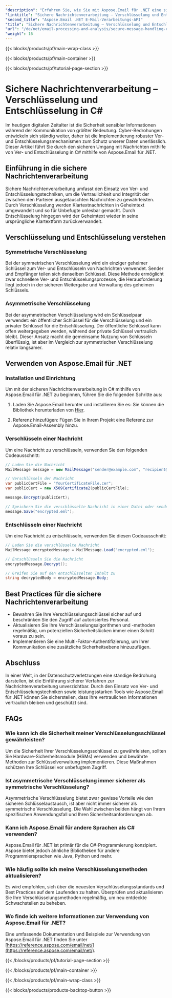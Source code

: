 ```yaml
---
"description": "Erfahren Sie, wie Sie mit Aspose.Email für .NET eine sichere Nachrichtenverarbeitung mit Ver- und Entschlüsselung in C# implementieren. Schützen Sie sensible Daten effektiv."
"linktitle": "Sichere Nachrichtenverarbeitung – Verschlüsselung und Entschlüsselung in C#"
"second_title": "Aspose.Email .NET E-Mail-Verarbeitungs-API"
"title": "Sichere Nachrichtenverarbeitung – Verschlüsselung und Entschlüsselung in C#"
"url": "/de/net/email-processing-and-analysis/secure-message-handling-encryption-and-decryption-in-csharp/"
"weight": 16
---
```


{{< blocks/products/pf/main-wrap-class >}}

{{< blocks/products/pf/main-container >}}

{{< blocks/products/pf/tutorial-page-section >}}

# Sichere Nachrichtenverarbeitung – Verschlüsselung und Entschlüsselung in C#


Im heutigen digitalen Zeitalter ist die Sicherheit sensibler Informationen während der Kommunikation von größter Bedeutung. Cyber-Bedrohungen entwickeln sich ständig weiter, daher ist die Implementierung robuster Ver- und Entschlüsselungsmechanismen zum Schutz unserer Daten unerlässlich. Dieser Artikel führt Sie durch den sicheren Umgang mit Nachrichten mithilfe von Ver- und Entschlüsselung in C# mithilfe von Aspose.Email für .NET.

## Einführung in die sichere Nachrichtenverarbeitung

Sichere Nachrichtenverarbeitung umfasst den Einsatz von Ver- und Entschlüsselungstechniken, um die Vertraulichkeit und Integrität der zwischen den Parteien ausgetauschten Nachrichten zu gewährleisten. Durch Verschlüsselung werden Klartextnachrichten in Geheimtext umgewandelt und so für Unbefugte unlesbar gemacht. Durch Entschlüsselung hingegen wird der Geheimtext wieder in seine ursprüngliche Klartextform zurückverwandelt.

## Verschlüsselung und Entschlüsselung verstehen

### Symmetrische Verschlüsselung

Bei der symmetrischen Verschlüsselung wird ein einziger geheimer Schlüssel zum Ver- und Entschlüsseln von Nachrichten verwendet. Sender und Empfänger teilen sich denselben Schlüssel. Diese Methode ermöglicht zwar schnellere Ver- und Entschlüsselungsprozesse, die Herausforderung liegt jedoch in der sicheren Weitergabe und Verwaltung des geheimen Schlüssels.

### Asymmetrische Verschlüsselung

Bei der asymmetrischen Verschlüsselung wird ein Schlüsselpaar verwendet: ein öffentlicher Schlüssel für die Verschlüsselung und ein privater Schlüssel für die Entschlüsselung. Der öffentliche Schlüssel kann offen weitergegeben werden, während der private Schlüssel vertraulich bleibt. Dieser Ansatz macht die gemeinsame Nutzung von Schlüsseln überflüssig, ist aber im Vergleich zur symmetrischen Verschlüsselung relativ langsamer.

## Verwenden von Aspose.Email für .NET

### Installation und Einrichtung

Um mit der sicheren Nachrichtenverarbeitung in C# mithilfe von Aspose.Email für .NET zu beginnen, führen Sie die folgenden Schritte aus:

1. Laden Sie Aspose.Email herunter und installieren Sie es: Sie können die Bibliothek herunterladen von [Hier](https://releases.aspose.com/email/net).

2. Referenz hinzufügen: Fügen Sie in Ihrem Projekt eine Referenz zur Aspose.Email-Assembly hinzu.

### Verschlüsseln einer Nachricht

Um eine Nachricht zu verschlüsseln, verwenden Sie den folgenden Codeausschnitt:

```csharp
// Laden Sie die Nachricht
MailMessage message = new MailMessage("sender@example.com", "recipient@example.com", "Subject", "Message body");

// Verschlüsseln der Nachricht
var publicCertFile = "YourCertificateFile.cer";
var publicCert = new X509Certificate2(publicCertFile);

message.Encrypt(publicCert);

// Speichern Sie die verschlüsselte Nachricht in einer Datei oder senden Sie sie
message.Save("encrypted.eml");
```

### Entschlüsseln einer Nachricht

Um eine Nachricht zu entschlüsseln, verwenden Sie diesen Codeausschnitt:

```csharp
// Laden Sie die verschlüsselte Nachricht
MailMessage encryptedMessage = MailMessage.Load("encrypted.eml");

// Entschlüsseln Sie die Nachricht
encryptedMessage.Decrypt();

// Greifen Sie auf den entschlüsselten Inhalt zu
string decryptedBody = encryptedMessage.Body;
```

## Best Practices für die sichere Nachrichtenverarbeitung

- Bewahren Sie Ihre Verschlüsselungsschlüssel sicher auf und beschränken Sie den Zugriff auf autorisiertes Personal.
- Aktualisieren Sie Ihre Verschlüsselungsalgorithmen und -methoden regelmäßig, um potenziellen Sicherheitslücken immer einen Schritt voraus zu sein.
- Implementieren Sie eine Multi-Faktor-Authentifizierung, um Ihrer Kommunikation eine zusätzliche Sicherheitsebene hinzuzufügen.

## Abschluss

In einer Welt, in der Datenschutzverletzungen eine ständige Bedrohung darstellen, ist die Einführung sicherer Verfahren zur Nachrichtenverarbeitung unverzichtbar. Durch den Einsatz von Ver- und Entschlüsselungstechniken sowie leistungsstarken Tools wie Aspose.Email für .NET können Sie sicherstellen, dass Ihre vertraulichen Informationen vertraulich bleiben und geschützt sind.

## FAQs

### Wie kann ich die Sicherheit meiner Verschlüsselungsschlüssel gewährleisten?

Um die Sicherheit Ihrer Verschlüsselungsschlüssel zu gewährleisten, sollten Sie Hardware-Sicherheitsmodule (HSMs) verwenden und bewährte Methoden zur Schlüsselverwaltung implementieren. Diese Maßnahmen schützen Ihre Schlüssel vor unbefugtem Zugriff.

### Ist asymmetrische Verschlüsselung immer sicherer als symmetrische Verschlüsselung?

Asymmetrische Verschlüsselung bietet zwar gewisse Vorteile wie den sicheren Schlüsselaustausch, ist aber nicht immer sicherer als symmetrische Verschlüsselung. Die Wahl zwischen beiden hängt von Ihrem spezifischen Anwendungsfall und Ihren Sicherheitsanforderungen ab.

### Kann ich Aspose.Email für andere Sprachen als C# verwenden?

Aspose.Email für .NET ist primär für die C#-Programmierung konzipiert. Aspose bietet jedoch ähnliche Bibliotheken für andere Programmiersprachen wie Java, Python und mehr.

### Wie häufig sollte ich meine Verschlüsselungsmethoden aktualisieren?

Es wird empfohlen, sich über die neuesten Verschlüsselungsstandards und Best Practices auf dem Laufenden zu halten. Überprüfen und aktualisieren Sie Ihre Verschlüsselungsmethoden regelmäßig, um neu entdeckte Schwachstellen zu beheben.

### Wo finde ich weitere Informationen zur Verwendung von Aspose.Email für .NET?

Eine umfassende Dokumentation und Beispiele zur Verwendung von Aspose.Email für .NET finden Sie unter [https://reference.aspose.com/email/net/](https://reference.aspose.com/email/net/).

{{< /blocks/products/pf/tutorial-page-section >}}

{{< /blocks/products/pf/main-container >}}

{{< /blocks/products/pf/main-wrap-class >}}

{{< blocks/products/products-backtop-button >}}